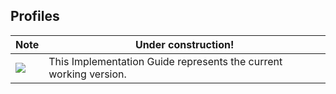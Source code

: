 ## **Profiles**

| Note | Under construction!|
|---|---|
|![](https://i.imgur.com/I6NhI2N.png)|This Implementation Guide represents the current working version. |


